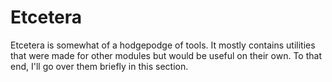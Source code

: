 # Etcetera

Etcetera is somewhat of a hodgepodge of tools. It mostly contains utilities that were made for
other modules but would be useful on their own. To that end, I'll go over them briefly in this
section.